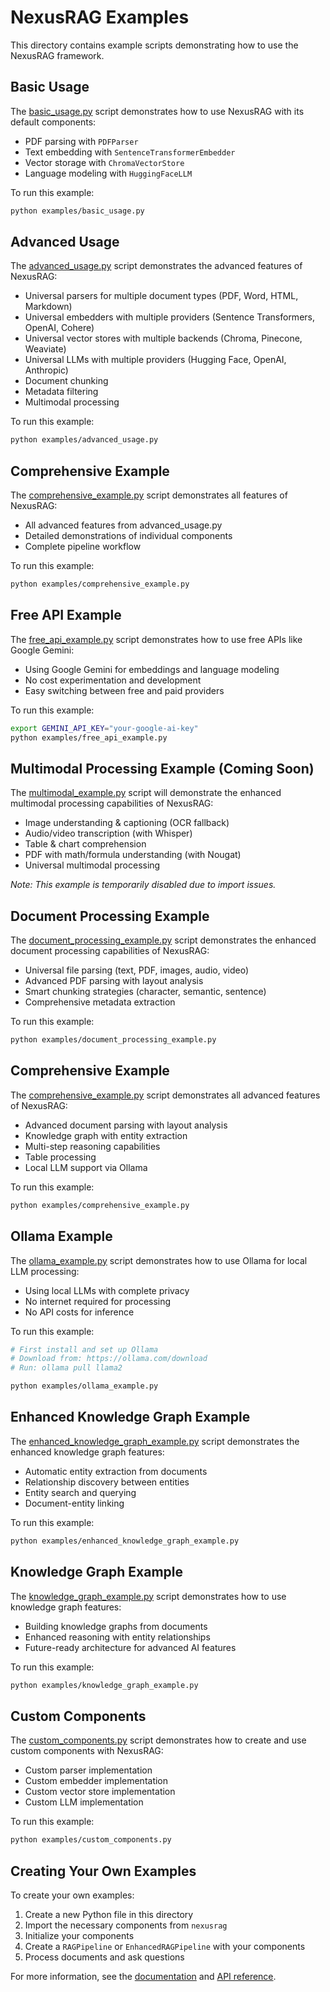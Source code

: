 # NexusRAG Examples

This directory contains example scripts demonstrating how to use the NexusRAG framework.

## Basic Usage

The [basic_usage.py](basic_usage.py) script demonstrates how to use NexusRAG with its default components:

- PDF parsing with `PDFParser`
- Text embedding with `SentenceTransformerEmbedder`
- Vector storage with `ChromaVectorStore`
- Language modeling with `HuggingFaceLLM`

To run this example:

```bash
python examples/basic_usage.py
```

## Advanced Usage

The [advanced_usage.py](advanced_usage.py) script demonstrates the advanced features of NexusRAG:

- Universal parsers for multiple document types (PDF, Word, HTML, Markdown)
- Universal embedders with multiple providers (Sentence Transformers, OpenAI, Cohere)
- Universal vector stores with multiple backends (Chroma, Pinecone, Weaviate)
- Universal LLMs with multiple providers (Hugging Face, OpenAI, Anthropic)
- Document chunking
- Metadata filtering
- Multimodal processing

To run this example:

```bash
python examples/advanced_usage.py
```

## Comprehensive Example

The [comprehensive_example.py](comprehensive_example.py) script demonstrates all features of NexusRAG:

- All advanced features from advanced_usage.py
- Detailed demonstrations of individual components
- Complete pipeline workflow

To run this example:

```bash
python examples/comprehensive_example.py
```

## Free API Example

The [free_api_example.py](free_api_example.py) script demonstrates how to use free APIs like Google Gemini:

- Using Google Gemini for embeddings and language modeling
- No cost experimentation and development
- Easy switching between free and paid providers

To run this example:

```bash
export GEMINI_API_KEY="your-google-ai-key"
python examples/free_api_example.py
```

## Multimodal Processing Example (Coming Soon)

The [multimodal_example.py](multimodal_example.py) script will demonstrate the enhanced multimodal processing capabilities of NexusRAG:

- Image understanding & captioning (OCR fallback)
- Audio/video transcription (with Whisper)
- Table & chart comprehension
- PDF with math/formula understanding (with Nougat)
- Universal multimodal processing

*Note: This example is temporarily disabled due to import issues.*

## Document Processing Example

The [document_processing_example.py](document_processing_example.py) script demonstrates the enhanced document processing capabilities of NexusRAG:

- Universal file parsing (text, PDF, images, audio, video)
- Advanced PDF parsing with layout analysis
- Smart chunking strategies (character, semantic, sentence)
- Comprehensive metadata extraction

To run this example:

```bash
python examples/document_processing_example.py
```

## Comprehensive Example

The [comprehensive_example.py](comprehensive_example.py) script demonstrates all advanced features of NexusRAG:

- Advanced document parsing with layout analysis
- Knowledge graph with entity extraction
- Multi-step reasoning capabilities
- Table processing
- Local LLM support via Ollama

To run this example:

```bash
python examples/comprehensive_example.py
```

## Ollama Example

The [ollama_example.py](ollama_example.py) script demonstrates how to use Ollama for local LLM processing:

- Using local LLMs with complete privacy
- No internet required for processing
- No API costs for inference

To run this example:

```bash
# First install and set up Ollama
# Download from: https://ollama.com/download
# Run: ollama pull llama2

python examples/ollama_example.py
```

## Enhanced Knowledge Graph Example

The [enhanced_knowledge_graph_example.py](enhanced_knowledge_graph_example.py) script demonstrates the enhanced knowledge graph features:

- Automatic entity extraction from documents
- Relationship discovery between entities
- Entity search and querying
- Document-entity linking

To run this example:

```bash
python examples/enhanced_knowledge_graph_example.py
```

## Knowledge Graph Example

The [knowledge_graph_example.py](knowledge_graph_example.py) script demonstrates how to use knowledge graph features:

- Building knowledge graphs from documents
- Enhanced reasoning with entity relationships
- Future-ready architecture for advanced AI features

To run this example:

```bash
python examples/knowledge_graph_example.py
```

## Custom Components

The [custom_components.py](custom_components.py) script demonstrates how to create and use custom components with NexusRAG:

- Custom parser implementation
- Custom embedder implementation
- Custom vector store implementation
- Custom LLM implementation

To run this example:

```bash
python examples/custom_components.py
```

## Creating Your Own Examples

To create your own examples:

1. Create a new Python file in this directory
2. Import the necessary components from `nexusrag`
3. Initialize your components
4. Create a `RAGPipeline` or `EnhancedRAGPipeline` with your components
5. Process documents and ask questions

For more information, see the [documentation](../docs/) and [API reference](../docs/api/).
